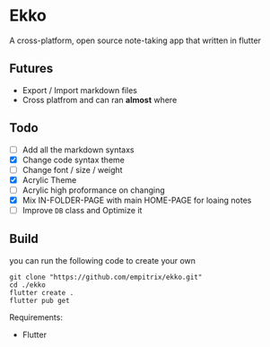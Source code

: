 # Ekko
A cross-platform, open source note-taking app that written in flutter


## Futures
- Export / Import markdown files
- Cross platfrom and can ran **almost** where

## Todo
- [ ] Add all the markdown syntaxs
- [x] Change code syntax theme
- [ ] Change font / size / weight 
- [x] Acrylic Theme
- [ ] Acrylic high proformance on changing
- [x] Mix IN-FOLDER-PAGE with main HOME-PAGE for loaing notes
- [ ] Improve `DB` class and Optimize it

## Build
you can run the following code to create your own


```shell
git clone "https://github.com/empitrix/ekko.git"
cd ./ekko
flutter create .
flutter pub get
```
Requirements:
- Flutter
